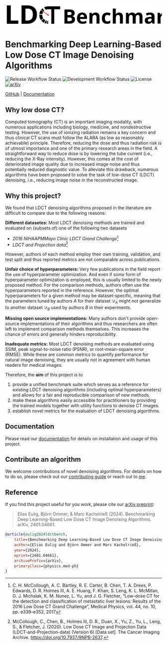 <picture>
  <source media="(prefers-color-scheme: dark)" srcset="docs/assets/header_dark.svg">
  <img alt="LDCT Benchmark" src="docs/assets/header_light.svg">
</picture>

# Benchmarking Deep Learning-Based Low Dose CT Image Denoising Algorithms
![Release Workflow Status](https://img.shields.io/github/actions/workflow/status/eeulig/ldct-benchmark/release.yml?label=release)
![Development Workflow Status](https://img.shields.io/github/actions/workflow/status/eeulig/ldct-benchmark/development.yml?label=dev)
![License](https://img.shields.io/badge/MIT-blue?label=License)
[![arXiv](https://img.shields.io/badge/2401.04661-red?label=arXiv)](https://arxiv.org/abs/2401.04661)

[GitHub](https://github.com/eeulig/ldct-benchmark) | [Documentation](https://eeulig.github.io/ldct-benchmark/dev/)

## Why low dose CT?
Computed tomography (CT) is an important imaging modality, with numerous applications including biology, medicine, and nondestructive testing. However, the use of ionizing radiation remains a key concern and thus clinical CT scans must follow the ALARA (as low as reasonably achievable) principle. Therefore, reducing the dose and thus radiation risk is of utmost importance and one of the primary research areas in the field. A straightforward way to reduce dose is by lowering the tube current (i.e., reducing the X-Ray intensity). However, this comes at the cost of deteriorated image quality due to increased image noise and thus potentially reduced diagnostic value. To alleviate this drawback, numerous algorithms have been proposed to solve the task of low-dose CT (LDCT) denoising, i.e., reducing image noise in the reconstructed image.

## Why this project?
We found that LDCT denoising algorithms proposed in the literature are difficult to compare due to the following reasons:

**Different datasetes:** Most LDCT denoising methods are trained and evaluated on (subsets of) one of the following two datasets

- *2016 NIHAAPMMayo Clinic LDCT Grand Challenge*[^1]
- *LDCT and Projection data*[^2]

However, authors of each method employ their own training, validation, and test split and thus reported metrics are not comparable across publications.

**Unfair choice of hyperparameters:** Very few publications in the field report the use of hyperparameter optimization. And even if *some* form of hyperparameter optimization is employed, this is usually limited to the newly proposed method. For the comparison methods, authors often use the hyperparameters reported in the reference. However, the optimal hyperparameters for a given method may be dataset-specific, meaning that the parameters tuned by authors $A$ for their dataset $\mathcal{D}_A$ might not generalize to another dataset $\mathcal{D}_B$ used by authors $B$ in their experiments.

**Missing open source implementations:** Many authors don't provide open-source implementations of their algorithms and thus researchers are often left to implement comparison methods themselves. This increases the chance of errors and generally hinders reproducibility.

**Inadequate metrics:** Most LDCT denoising methods are evaluated using SSIM, peak signal-to-noise ratio (PSNR), or root-mean-square error (RMSE). While these are common metrics to quantify performance for natural image denoising, they are usually not in agreement with human readers for medical images.


Therefore, the **aim** of this project is to
>   
1. provide a unified benchmark suite which serves as a reference for existing LDCT denoising algorithms (including optimal hyperparameters) and allows for a fair and reproducible comparison of new methods.
2. make these algorithms easily accessible for practitioners by providing the trained models together with utility functions to denoise CT images.
3. establish novel metrics for the evaluation of LDCT denoising algorithms.

[^1]: C. H. McCollough, A. C. Bartley, R. E. Carter, B. Chen, T. A. Drees, P. Edwards, D. R. Holmes III, A. E. Huang, F. Khan, S. Leng, K. L. McMillan, G. J. Michalak, K. M. Nunez, L. Yu, and J. G. Fletcher, “Low-dose CT for the detection and classification of metastatic liver lesions: Results of the 2016 Low Dose CT Grand Challenge”, Medical Physics, vol. 44, no. 10, pp. e339–e352, 2017
[^2]: McCollough, C., Chen, B., Holmes III, D. R., Duan, X., Yu, Z., Yu, L., Leng, S., & Fletcher, J. (2020). Low Dose CT Image and Projection Data (LDCT-and-Projection-data) (Version 6) [Data set]. The Cancer Imaging Archive. <https://doi.org/10.7937/9NPB-2637>.

## Documentation
Please read our [documentation](https://eeulig.github.io/ldct-benchmark/dev/) for details on installation and usage of this project.

## Contribute an algorithm
We welcome contributions of novel denoising algorithms. For details on how to do so, please check out our [contributing guide](https://github.com/eeulig/ldct-benchmark/blob/main/CONTRIBUTING.md) or reach out to [me](mailto:elias.eulig@dkfz.de).

## Reference
If you find this project useful for you work, please cite our [arXiv preprint](https://arxiv.org/abs/2401.04661):
> Elias Eulig, Björn Ommer, & Marc Kachelrieß (2024). Benchmarking Deep Learning-Based Low Dose CT Image Denoising Algorithms. arXiv, 2401.04661.

```bibtex
@article{eulig2024ldctbench,
    title={Benchmarking Deep Learning-Based Low Dose CT Image Denoising Algorithms}, 
    author={Elias Eulig and Björn Ommer and Marc Kachelrieß},
    year={2024},
    eprint={2401.04661},
    archivePrefix={arXiv},
    primaryClass={physics.med-ph}
}
```
